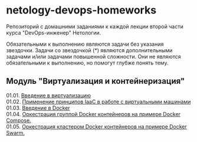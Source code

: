 # netology-devops-homeworks
Репозиторий с домашними заданиями к каждой лекции второй части курса "DevOps-инженер" Нетологии.

Обязательными к выполнению являются задачи без указания звездочки. Задачи со звездочкой (*) являются дополнительными задачами и/или задачами повышенной сложности. Они не являются обязательными к выполнению, но помогут глубже понять тему.


## Модуль "Виртуализация и контейнеризация"  

01.01. [Введение в виртуализацию](01-virt-01-basics)  
01.02. [Применение принципов IaaC в работе с виртуальными машинами](01-virt-02-iaac)  
01.03. [Введение в Docker](01-virt-03-docker)  
01.04. [Оркестрация группой Docker контейнеров на примере Docker Compose.](01-virt-04-docker-compose)  
01.05. [ Оркестрация кластером Docker контейнеров на примере Docker Swarm.](01-virt-05-docker-swarm)  
